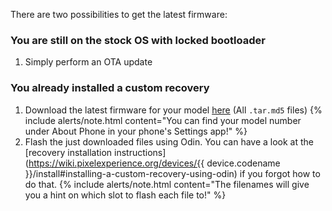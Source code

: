 There are two possibilities to get the latest firmware:

### You are still on the stock OS with locked bootloader

1. Simply perform an OTA update

### You already installed a custom recovery

1. Download the latest firmware for your model [here](https://github.com/Simon1511/a52q-a72q-fw/releases) (All `.tar.md5` files)
   {% include alerts/note.html content="You can find your model number under About Phone in your phone's Settings app!" %}
2. Flash the just downloaded files using Odin. You can have a look at the [recovery installation instructions](https://wiki.pixelexperience.org/devices/{{ device.codename }}/install#installing-a-custom-recovery-using-odin) if you forgot how to do that.
   {% include alerts/note.html content="The filenames will give you a hint on which slot to flash each file to!" %}

